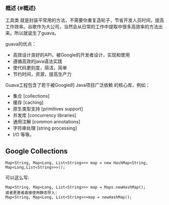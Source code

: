 ### 概述 {#概述}

工具类 就是封装平常用的方法，不需要你重复造轮子，节省开发人员时间，提高工作效率。谷歌作为大公司，当然会从日常的工作中提取中很多高效率的方法出来。所以就诞生了guava。

guava的优点：

* 高效设计良好的API，被Google的开发者设计，实现和使用
* 遵循高效的java语法实践
* 使代码更刻度，简洁，简单
* 节约时间，资源，提高生产力

Guava工程包含了若干被Google的 Java项目广泛依赖 的核心库，例如：

* 集合 \[collections\]
* 缓存 \[caching\]
* 原生类型支持 \[primitives support\]
* 并发库 \[concurrency libraries\]
* 通用注解 \[common annotations\]
* 字符串处理 \[string processing\]
* I/O 等等。

## G**oogle Collections**

```
Map<String, Map<Long, List<String>>> map = new HashMap<String, Map<Long,List<String>>>();
```

可以这么写:

```
Map<String, Map<Long, List<String>>> map = Maps.newHashMap();
或者更甚者直接使用静态导入:
Map<String, Map<Long, List<String>>>map = newHashMap();
```



